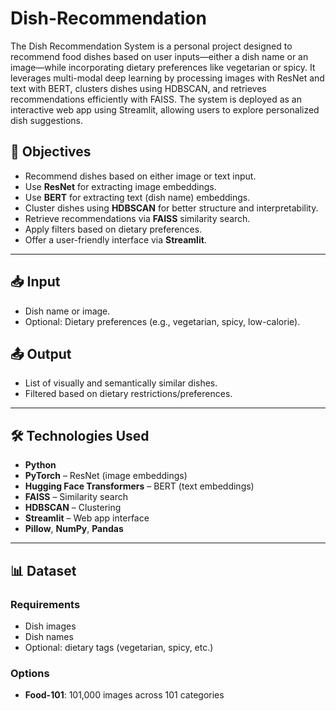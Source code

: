 # Dish-Recommendation
The Dish Recommendation System is a personal project designed to recommend food dishes based on user inputs—either a dish name or an image—while incorporating dietary preferences like vegetarian or spicy. It leverages multi-modal deep learning by processing images with ResNet and text with BERT, clusters dishes using HDBSCAN, and retrieves recommendations efficiently with FAISS. The system is deployed as an interactive web app using Streamlit, allowing users to explore personalized dish suggestions.
## 🚀 Objectives

- Recommend dishes based on either image or text input.
- Use **ResNet** for extracting image embeddings.
- Use **BERT** for extracting text (dish name) embeddings.
- Cluster dishes using **HDBSCAN** for better structure and interpretability.
- Retrieve recommendations via **FAISS** similarity search.
- Apply filters based on dietary preferences.
- Offer a user-friendly interface via **Streamlit**.

---

## 📥 Input

- Dish name or image.
- Optional: Dietary preferences (e.g., vegetarian, spicy, low-calorie).

## 📤 Output

- List of visually and semantically similar dishes.
- Filtered based on dietary restrictions/preferences.

---

## 🛠️ Technologies Used

- **Python**
- **PyTorch** – ResNet (image embeddings)
- **Hugging Face Transformers** – BERT (text embeddings)
- **FAISS** – Similarity search
- **HDBSCAN** – Clustering
- **Streamlit** – Web app interface
- **Pillow**, **NumPy**, **Pandas**

---

## 📊 Dataset

### Requirements
- Dish images
- Dish names
- Optional: dietary tags (vegetarian, spicy, etc.)

### Options
- **Food-101**: 101,000 images across 101 categories

